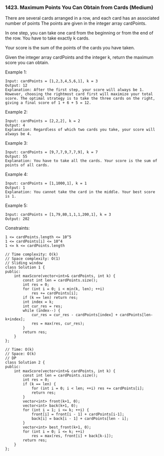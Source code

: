 ### 1423. Maximum Points You Can Obtain from Cards (Medium)

There are several cards arranged in a row, and each card has an associated number of points The points are given in the integer array cardPoints.

In one step, you can take one card from the beginning or from the end of the row. You have to take exactly k cards.

Your score is the sum of the points of the cards you have taken.

Given the integer array cardPoints and the integer k, return the maximum score you can obtain.

 
Example 1:

```
Input: cardPoints = [1,2,3,4,5,6,1], k = 3
Output: 12
Explanation: After the first step, your score will always be 1. However, choosing the rightmost card first will maximize your total score. The optimal strategy is to take the three cards on the right, giving a final score of 1 + 6 + 5 = 12.
```
Example 2:

```
Input: cardPoints = [2,2,2], k = 2
Output: 4
Explanation: Regardless of which two cards you take, your score will always be 4.
```
Example 3:

```
Input: cardPoints = [9,7,7,9,7,7,9], k = 7
Output: 55
Explanation: You have to take all the cards. Your score is the sum of points of all cards.
```
Example 4:

```
Input: cardPoints = [1,1000,1], k = 1
Output: 1
Explanation: You cannot take the card in the middle. Your best score is 1. 
```
Example 5:

```
Input: cardPoints = [1,79,80,1,1,1,200,1], k = 3
Output: 202
```

Constraints:

```
1 <= cardPoints.length <= 10^5
1 <= cardPoints[i] <= 10^4
1 <= k <= cardPoints.length
```
```
// Time complexity: O(k)
// Space complexity: O(1)
// Sliding window
class Solution 1 {
public:
    int maxScore(vector<int>& cardPoints, int k) {
        const int len = cardPoints.size();
        int res = 0;
        for (int i = 0; i < min(k, len); ++i) 
            res += cardPoints[i];
        if (k == len) return res;
        int index = k;
        int cur_res = res;
        while (index--) {
            cur_res = cur_res - cardPoints[index] + cardPoints[len-k+index];
            res = max(res, cur_res);
        }
        return res;
    }
};

// Time: O(k)
// Space: O(k)
// DP
class Solution 2 {
public:
    int maxScore(vector<int>& cardPoints, int k) {
        const int len = cardPoints.size();
        int res = 0;
        if (k == len) {
            for (int i = 0; i < len; ++i) res += cardPoints[i];
            return res;
        }
        vector<int> front(k+1, 0);
        vector<int> back(k+1, 0);
        for (int i = 1; i <= k; ++i) {
            front[i] = front[i - 1] + cardPoints[i-1];
            back[i] = back[i - 1] + cardPoints[len - i]; 
        }
        vector<int> best_front(k+1, 0);
        for (int i = 0; i <= k; ++i) 
            res = max(res, front[i] + back[k-i]);
        return res;
    }
};

```
